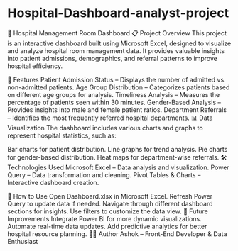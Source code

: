 # Hospital-Dashboard-analyst-project

🏥 Hospital Management Room Dashboard
📋 Project Overview
This project is an interactive dashboard built using Microsoft Excel, designed to visualize and analyze hospital room management data. It provides valuable insights into patient admissions, demographics, and referral patterns to improve hospital efficiency.

🚀 Features
Patient Admission Status – Displays the number of admitted vs. non-admitted patients.
Age Group Distribution – Categorizes patients based on different age groups for analysis.
Timeliness Analysis – Measures the percentage of patients seen within 30 minutes.
Gender-Based Analysis – Provides insights into male and female patient ratios.
Department Referrals – Identifies the most frequently referred hospital departments.
📊 Data Visualization
The dashboard includes various charts and graphs to represent hospital statistics, such as:

Bar charts for patient distribution.
Line graphs for trend analysis.
Pie charts for gender-based distribution.
Heat maps for department-wise referrals.
🛠️ Technologies Used
Microsoft Excel – Data analysis and visualization.
Power Query – Data transformation and cleaning.
Pivot Tables & Charts – Interactive dashboard creation.

🎯 How to Use
Open Dashboard.xlsx in Microsoft Excel.
Refresh Power Query to update data if needed.
Navigate through different dashboard sections for insights.
Use filters to customize the data view.
📌 Future Improvements
Integrate Power BI for more dynamic visualizations.
Automate real-time data updates.
Add predictive analytics for better hospital resource planning.
👨‍💻 Author
Ashok – Front-End Developer & Data Enthusiast
